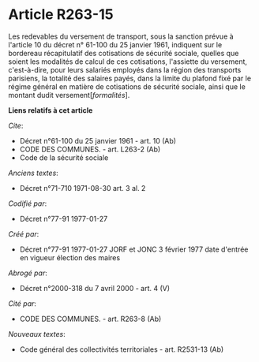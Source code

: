 # Article R263-15

Les redevables du versement de transport, sous la sanction prévue à l'article 10 du décret n° 61-100 du 25 janvier 1961,
indiquent sur le bordereau récapitulatif des cotisations de sécurité sociale, quelles que soient les modalités de calcul de
ces cotisations, l'assiette du versement, c'est-à-dire, pour leurs salariés employés dans la région des transports parisiens,
la totalité des salaires payés, dans la limite du plafond fixé par le régime général en matière de cotisations de sécurité
sociale, ainsi que le montant dudit versement[*formalités*].

**Liens relatifs à cet article**

_Cite_:

  - Décret n°61-100 du 25 janvier 1961 - art. 10 (Ab)
  - CODE DES COMMUNES. - art. L263-2 (Ab)
  - Code de la sécurité sociale

_Anciens textes_:

  - Décret n°71-710 1971-08-30 art. 3 al. 2

_Codifié par_:

  - Décret n°77-91 1977-01-27

_Créé par_:

  - Décret n°77-91 1977-01-27 JORF et JONC 3 février 1977 date d'entrée en vigueur élection des maires

_Abrogé par_:

  - Décret n°2000-318 du 7 avril 2000 - art. 4 (V)

_Cité par_:

  - CODE DES COMMUNES. - art. R263-8 (Ab)

_Nouveaux textes_:

  - Code général des collectivités territoriales - art. R2531-13 (Ab)
